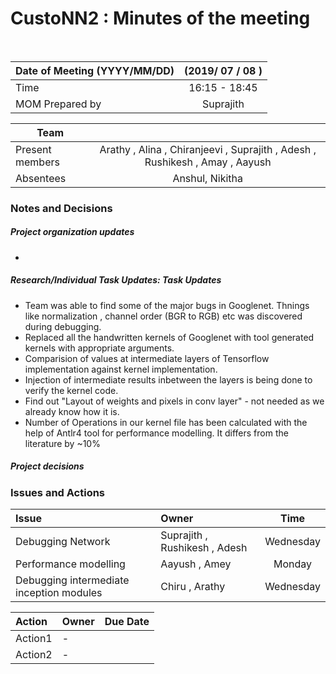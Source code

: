 # CustoNN2 : Minutes of the meeting
<br/>

| Date of Meeting (YYYY/MM/DD)  | (2019/ 07 / 08 )  |  
|:--- | :---: |  
| Time  |  16:15 - 18:45 |  
| MOM Prepared by  | Suprajith  |  

| Team | |
| --- | :---: |
| Present members | Arathy , Alina , Chiranjeevi , Suprajith , Adesh , Rushikesh , Amay , Aayush | 
| Absentees | Anshul, Nikitha |

### Notes and Decisions 
##### Project organization updates
-  
        
         

##### Research/Individual Task Updates: Task Updates
-   Team was able to find some of the major bugs in Googlenet. Thnings like normalization , channel order (BGR to RGB) etc was discovered during debugging.
-   Replaced all the handwritten kernels of Googlenet with tool generated kernels with appropriate arguments.
-   Comparision of values at intermediate layers of Tensorflow implementation against kernel implementation.
-   Injection of intermediate results inbetween the layers is being done to verify the kernel code.
-   Find out "Layout of weights and pixels in conv layer" - not needed as we already know how it is.
-   Number of Operations in our kernel file has been calculated with the help of Antlr4 tool for performance modelling. It differs from the literature by ~10%

##### Project decisions
 

### Issues and Actions
| Issue | Owner | Time |
|:--- | :--- | :---: |
| Debugging Network | Suprajith , Rushikesh , Adesh | Wednesday | 
| Performance modelling | Aayush , Amey | Monday | 
| Debugging intermediate inception modules | Chiru , Arathy | Wednesday | 

|Action| Owner|Due Date|
|:--- | :--- | :---: |
| Action1 | - |
| Action2 | - |
